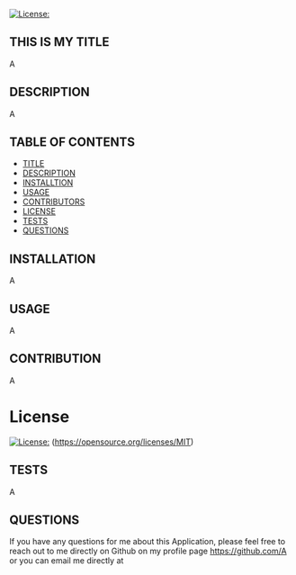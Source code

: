  
  [![License:](https://img.shields.io/badge/license-MIT-yellow.svg)](https://opensource.org/licenses/MIT)
 
  ## THIS IS MY TITLE
  A 

  ## DESCRIPTION
  A

  ## TABLE OF CONTENTS
  - [TITLE](#THIS-IS-MY-TITLE)
  - [DESCRIPTION](#DESCRIPTION)
  - [INSTALLTION](#INSTALLATION)
  - [USAGE](#USAGE)
  - [CONTRIBUTORS](#CONTRIBUTION)
  - [LICENSE](#License)
  - [TESTS](#TESTS)
  - [QUESTIONS](#QUESTIONS) 
  
  ## INSTALLATION
  A

  ## USAGE
  A 

  ## CONTRIBUTION
  A

  # License
  [![License:](https://img.shields.io/badge/license-MIT-yellow.svg)](https://opensource.org/licenses/MIT)
  (https://opensource.org/licenses/MIT)

  ## TESTS
  A

  ## QUESTIONS
  If you have any questions for me about this Application, please feel free to reach 
  out to me directly on Github on my profile page <https://github.com/A>
  or you can email me directly at <A>
  
